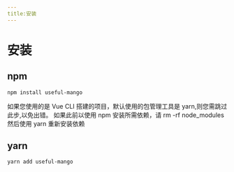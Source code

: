 ```yaml
---
title:安装
---
```


# 安装

## npm

```
npm install useful-mango
```

如果您使用的是 Vue CLI 搭建的项目，默认使用的包管理工具是 yarn,则您需跳过此步,以免出错。
如果此前以使用 npm 安装所需依赖，请 rm -rf node_modules 然后使用 yarn 重新安装依赖

## yarn

```
yarn add useful-mango
```
